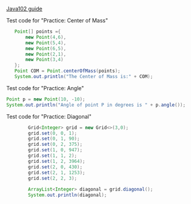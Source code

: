 [Java102 guide](https://github.com/SciBorgs/SciGuides/blob/f069b159a43422559d9ee1573da3498aaebf370f/projects/intro-to-programming/java102)

Test code for "Practice: Center of Mass"
 ```java
    Point[] points ={
        new Point(4,6),
        new Point(5,4),
        new Point(6,5),
        new Point(2,1),
        new Point(3,4)
    };
    Point COM = Point.centerOfMass(points);
    System.out.println("The Center of Mass is:" + COM);
```
Test code for "Practice: Angle"
```java
Point p = new Point(10, -10);
System.out.println("Angle of point P in degrees is " + p.angle());
```
Test code for "Practice: Diagonal"
```java
        Grid<Integer> grid = new Grid<>(3,0);
        grid.set(0, 0, 1);
        grid.set(0, 1, 90);
        grid.set(0, 2, 375); 
        grid.set(1, 0, 947);
        grid.set(1, 1, 2);
        grid.set(1, 2, 3964);
        grid.set(2, 0, 430);
        grid.set(2, 1, 1253);
        grid.set(2, 2, 3);
        
        ArrayList<Integer> diagonal = grid.diagonal();
        System.out.println(diagonal);  
```